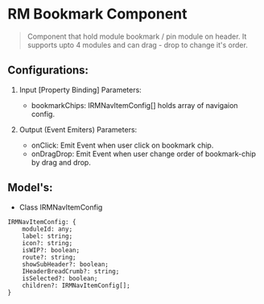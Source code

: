 # RM Bookmark Component

> Component that hold module bookmark / pin module on header. It supports upto 4 modules and can drag - drop to change it's order.

## Configurations:

1. Input [Property Binding] Parameters:
   - bookmarkChips: IRMNavItemConfig[] holds array of navigaion config.

2. Output (Event Emiters) Parameters:
   - onClick: Emit Event when user click on bookmark chip.
   - onDragDrop: Emit Event when user change order of bookmark-chip by drag and drop.


## Model's:

- Class IRMNavItemConfig 
```
IRMNavItemConfig: {
    moduleId: any;
    label: string;
    icon?: string;
    isWIP?: boolean;
    route?: string;
    showSubHeader?: boolean;
    IHeaderBreadCrumb?: string;
    isSelected?: boolean;
    children?: IRMNavItemConfig[];
}
```